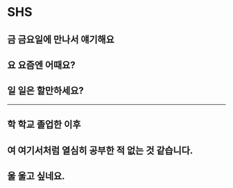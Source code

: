 # SHS

## 금 금요일에 만나서 얘기해요


## 요 요즘엔 어때요?


## 일 일은 할만하세요?

---

## 학 학교 졸업한 이후



## 여 여기서처럼 열심히 공부한 적 없는 것 같습니다.



## 울 울고 싶네요. 
